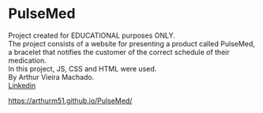 # PulseMed

Project created for EDUCATIONAL purposes ONLY.  
The project consists of a website for presenting a product called PulseMed, a bracelet that notifies the customer of the correct schedule of their medication.  
In this project, JS, CSS and HTML were used.  
By Arthur Vieira Machado.  
<a href="https://www.linkedin.com/in/arthurvieiramachado51/" target="_blank">Linkedin</a>

https://arthurm51.github.io/PulseMed/


